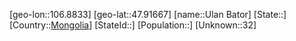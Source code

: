 ﻿---
location: [47.91667,106.8833]
type: City
tags:
- geo/City


SpocWebEntityId: 35943
isDeleted: false
confidential: public

---
[geo-lon::106.8833]
[geo-lat::47.91667]
[name::Ulan Bator]
[State::]
[Country::[Mongolia](geo/Continent/Asia/Mongolia.md)]
[StateId::]
[Population::]
[Unknown::32]

